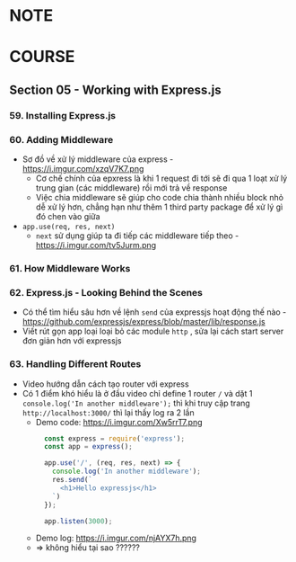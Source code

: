 # NOTE

# COURSE

## Section 05 - Working with Express.js

### 59. Installing Express.js

### 60. Adding Middleware

- Sơ đồ về xử lý middleware của express - https://i.imgur.com/xzqV7K7.png 
  - Cơ chế chính của epxress là khi 1 request đi tới sẽ đi qua 1 loạt xử lý trung gian (các middleware) rồi mới trả về response 
  - Việc chia middleware sẽ giúp cho code chia thành nhiều block nhỏ dễ xử lý hơn, chẳng hạn như thêm 1 third party package để xử lý gì đó chen vào giữa 
- `app.use(req, res, next)`
  - `next` sử dụng giúp ta đi tiếp các middleware tiếp theo - https://i.imgur.com/tv5Jurm.png 

### 61. How Middleware Works  

### 62. Express.js - Looking Behind the Scenes 

- Có thể tìm hiểu sâu hơn về lệnh `send` của expressjs hoạt động thế nào - https://github.com/expressjs/express/blob/master/lib/response.js 
- Viết rút gọn app loại loại bỏ các module `http` , sửa lại cách start server đơn giản hơn với expressjs

### 63. Handling Different Routes 

- Video hướng dẫn cách tạo router với express
- Có 1 điểm khó hiểu là ở đầu video chỉ define 1 router `/` và dặt 1 `console.log('In another middleware');` thì khi truy cập trang `http://localhost:3000/` thì lại thấy log ra 2 lần
  - Demo code: https://i.imgur.com/Xw5rrT7.png 
    ```javascript
      const express = require('express');
      const app = express();

      app.use('/', (req, res, next) => {
        console.log('In another middleware');
        res.send(`
          <h1>Hello expressjs</h1>
        `)
      });

      app.listen(3000);
    ```
  - Demo log: https://i.imgur.com/njAYX7h.png
  - => không hiểu tại sao ??????